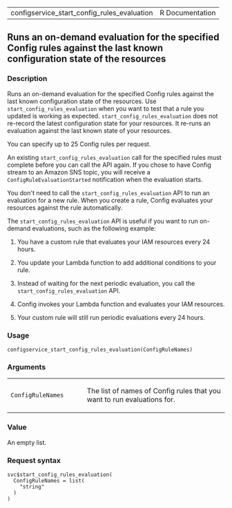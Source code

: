 <table style="width: 100%;">
<tbody>
<tr class="odd">
<td>configservice_start_config_rules_evaluation</td>
<td style="text-align: right;">R Documentation</td>
</tr>
</tbody>
</table>

## Runs an on-demand evaluation for the specified Config rules against the last known configuration state of the resources

### Description

Runs an on-demand evaluation for the specified Config rules against the
last known configuration state of the resources. Use
`start_config_rules_evaluation` when you want to test that a rule you
updated is working as expected. `start_config_rules_evaluation` does not
re-record the latest configuration state for your resources. It re-runs
an evaluation against the last known state of your resources.

You can specify up to 25 Config rules per request.

An existing `start_config_rules_evaluation` call for the specified rules
must complete before you can call the API again. If you chose to have
Config stream to an Amazon SNS topic, you will receive a
`ConfigRuleEvaluationStarted` notification when the evaluation starts.

You don't need to call the `start_config_rules_evaluation` API to run an
evaluation for a new rule. When you create a rule, Config evaluates your
resources against the rule automatically.

The `start_config_rules_evaluation` API is useful if you want to run
on-demand evaluations, such as the following example:

1.  You have a custom rule that evaluates your IAM resources every 24
    hours.

2.  You update your Lambda function to add additional conditions to your
    rule.

3.  Instead of waiting for the next periodic evaluation, you call the
    `start_config_rules_evaluation` API.

4.  Config invokes your Lambda function and evaluates your IAM
    resources.

5.  Your custom rule will still run periodic evaluations every 24 hours.

### Usage

    configservice_start_config_rules_evaluation(ConfigRuleNames)

### Arguments

<table>
<colgroup>
<col style="width: 35%" />
<col style="width: 65%" />
</colgroup>
<tbody>
<tr class="odd">
<td><code
id="configservice_start_config_rules_evaluation_:_ConfigRuleNames">ConfigRuleNames</code></td>
<td><p>The list of names of Config rules that you want to run
evaluations for.</p></td>
</tr>
</tbody>
</table>

### Value

An empty list.

### Request syntax

    svc$start_config_rules_evaluation(
      ConfigRuleNames = list(
        "string"
      )
    )
